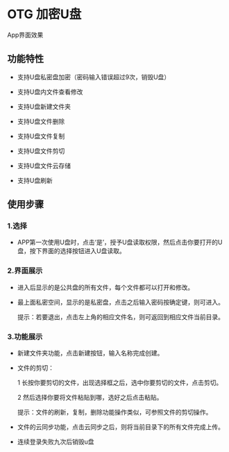 OTG 加密U盘
================================================
App界面效果



功能特性
------------------------------------------------
* 支持U盘私密盘加密（密码输入错误超过9次，销毁U盘）

* 支持U盘内文件查看修改

* 支持U盘新建文件夹

* 支持U盘文件删除

* 支持U盘文件复制

* 支持U盘文件剪切

* 支持U盘文件云存储

* 支持U盘刷新

使用步骤
-------------------------------------------------
### 1.选择
*  APP第一次使用U盘时，点击‘是’，授予U盘读取权限，然后点击你要打开的U盘，按下界面的选择按钮进入U盘读取。
### 2.界面展示
* 进入后显示的是公共盘的所有文件，每个文件都可以打开和修改。

* 最上面私密空间，显示的是私密盘，点击之后输入密码按确定键，则可进入。

    提示：若要退出，点击左上角的相应文件名，则可返回到相应文件当前目录。
### 3.功能展示
* 新建文件夹功能，点击新建按钮，输入名称完成创建。

* 文件的剪切：

    1 长按你要剪切的文件，出现选择框之后，选中你要剪切的文件，点击剪切。

    2 然后选择你要将文件粘贴到哪，选好之后点击粘贴。

    提示：文件的刷新，复制，删除功能操作类似，可参照文件的剪切操作。

* 文件的云同步功能，点击云同步之后，则将当前目录下的所有文件完成上传。

* 连续登录失败九次后销毁u盘